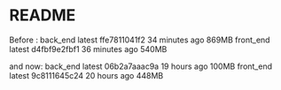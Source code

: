 # README

Before :
back_end                       latest        ffe7811041f2   34 minutes ago   869MB
front_end                      latest        d4fbf9e2fbf1   36 minutes ago   540MB

and now:
back_end                       latest        06b2a7aaac9a   19 hours ago    100MB
front_end                      latest        9c8111645c24   20 hours ago    448MB
